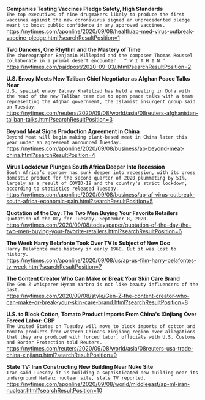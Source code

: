 **Companies Testing Vaccines Pledge Safety, High Standards**\
`The top executives of nine drugmakers likely to produce the first vaccines against the new coronavirus signed an unprecedented pledge meant to boost public confidence in any approved vaccines. `\
https://nytimes.com/aponline/2020/09/08/health/ap-med-virus-outbreak-vaccine-pledge.html?searchResultPosition=1

**Two Dancers, One Rhythm and the Mastery of Time**\
`The choreographer Benjamin Millepied and the composer Thomas Roussel collaborate in a primal desert encounter:  “ W I T H I N ”`\
https://nytimes.com/paidpost/2020-09-03/.html?searchResultPosition=2

**U.S. Envoy Meets New Taliban Chief Negotiator as Afghan Peace Talks Near**\
`U.S. special envoy Zalmay Khalilzad has held a meeting in Doha with the head of the new Taliban team due to open peace talks with a team representing the Afghan government, the Islamist insurgent group said on Tuesday.`\
https://nytimes.com/reuters/2020/09/08/world/asia/08reuters-afghanistan-taliban-talks.html?searchResultPosition=3

**Beyond Meat Signs Production Agreement in China**\
`Beyond Meat will begin making plant-based meat in China later this year under an agreement announced Tuesday.`\
https://nytimes.com/aponline/2020/09/08/business/ap-beyond-meat-china.html?searchResultPosition=4

**Virus Lockdown Plunges South Africa Deeper Into Recession**\
`South Africa’s economy has sunk deeper into recession, with its gross domestic product for the second quarter of 2020 plummeting by 51%, largely as a result of COVID-19 and the country's strict lockdown, according to statistics released Tuesday. `\
https://nytimes.com/aponline/2020/09/08/business/ap-af-virus-outbreak-south-africa-economic-pain.html?searchResultPosition=5

**Quotation of the Day: The Two Men Buying Your Favorite Retailers**\
`Quotation of the Day for Tuesday, September 8, 2020.`\
https://nytimes.com/2020/09/08/todayspaper/quotation-of-the-day-the-two-men-buying-your-favorite-retailers.html?searchResultPosition=6

**The Week Harry Belafonte Took Over TV Is Subject of New Doc**\
`Harry Belafonte made history in early 1968. But it was lost to history.`\
https://nytimes.com/aponline/2020/09/08/us/ap-us-film-harry-belafontes-tv-week.html?searchResultPosition=7

**The Content Creator Who Can Make or Break Your Skin Care Brand**\
`The Gen Z whisperer Hyram Yarbro is not like beauty influencers of the past.`\
https://nytimes.com/2020/09/08/style/Gen-Z-the-content-creator-who-can-make-or-break-your-skin-care-brand.html?searchResultPosition=8

**U.S. to Block Cotton, Tomato Product Imports From China's Xinjiang Over Forced Labor: CBP**\
`The United States on Tuesday will move to block imports of cotton and tomato products from western China's Xinjiang region over allegations that they are produced with forced labor, officials with U.S. Customs and Border Protection told Reuters.`\
https://nytimes.com/reuters/2020/09/08/world/asia/08reuters-usa-trade-china-xinjiang.html?searchResultPosition=9

**State TV: Iran Constructing New Building Near Nuke Site**\
`Iran said Tuesday it is building a sophisticated new building near its underground Natanz nuclear site, state TV reported.`\
https://nytimes.com/aponline/2020/09/08/world/middleeast/ap-ml-iran-nuclear.html?searchResultPosition=10

